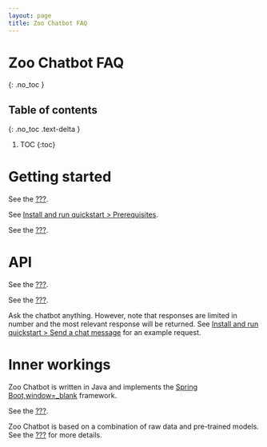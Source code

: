 ```yaml
---
layout: page
title: Zoo Chatbot FAQ
---
```


# Zoo Chatbot FAQ
{: .no_toc }

## Table of contents
{: .no_toc .text-delta }

1. TOC
{:toc}

# Getting started

See the [???](#intro-component::install-and-run-quickstart.adoc).

See [Install and run quickstart &gt;
Prerequisites](#intro-component::install-and-run-quickstart.adoc#_prerequisites).

See the [???](#zoo-chatbot-deep-dive.adoc).

# API

See the [???](#tutorial/chat-tutorial.adoc).

See the [???](#intro-component::api-spec.adoc).

Ask the chatbot anything. However, note that responses are limited in
number and the most relevant response will be returned. See [Install and
run quickstart &gt; Send a chat
message](#intro-component::install-and-run-quickstart.adoc#_send_a_chat_message)
for an example request.

# Inner workings

Zoo Chatbot is written in Java and implements the [Spring
Boot,window=\_blank](https://spring.io/projects/spring-boot) framework.

See the [???](#zoo-chatbot-deep-dive.adoc).

Zoo Chatbot is based on a combination of raw data and pre-trained
models. See the [???](#zoo-chatbot-deep-dive.adoc) for more details.
